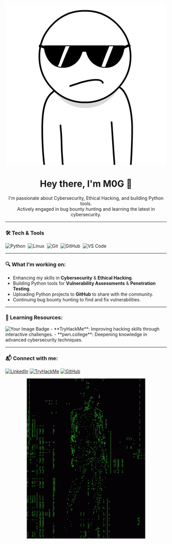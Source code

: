<p align="center">
  <img src="https://github.com/thexM0G/thexM0G/blob/main/cool.gif" alt="Welcome Guys " />
</p>

<h1 align="center">Hey there, I'm M0G 👋</h1>

<p align="center">
  I'm passionate about Cybersecurity, Ethical Hacking, and building Python tools. <br/>
  Actively engaged in bug bounty hunting and learning the latest in cybersecurity.
</p>

---

### 🛠 Tech & Tools
![Python](https://img.shields.io/badge/-Python-333333?style=flat&logo=python)&nbsp;
![Linux](https://img.shields.io/badge/-Linux-333333?style=flat&logo=linux)&nbsp;
![Git](https://img.shields.io/badge/-Git-333333?style=flat&logo=git)&nbsp;
![GitHub](https://img.shields.io/badge/-GitHub-333333?style=flat&logo=github)&nbsp;
![VS Code](https://img.shields.io/badge/-VS%20Code-333333?style=flat&logo=visual-studio-code)&nbsp;

---

### 🔍 What I’m working on:
- Enhancing my skills in **Cybersecurity** & **Ethical Hacking**.
- Building Python tools for **Vulnerability Assessments** & **Penetration Testing**.
- Uploading Python projects to **GitHub** to share with the community.
- Continuing bug bounty hunting to find and fix vulnerabilities.

---

### 🌱 Learning Resources:
<img src="https://tryhackme-badges.s3.amazonaws.com/M0G.png" alt="Your Image Badge" />
- **TryHackMe**: Improving hacking skills through interactive challenges.
- **pwn.college**: Deepening knowledge in advanced cybersecurity techniques.

---

### 📬 Connect with me:
[![LinkedIn](https://img.shields.io/badge/-LinkedIn-0077B5?style=flat&logo=linkedin)](https://www.linkedin.com/in/lakshay-jain-906321329/)
[![TryHackMe](https://img.shields.io/badge/-TryHackMe-333333?style=flat&logo=tryhackme)](https://tryhackme.com/r/p/M0G)
[![GitHub](https://img.shields.io/badge/-GitHub-333333?style=flat&logo=github)](https://github.com/thexM0G)

<p align="center">
  <img src="https://github.com/thexM0G/thexM0G/blob/main/hacking-hacker.gif" alt="Footer Banner" />
</p>

